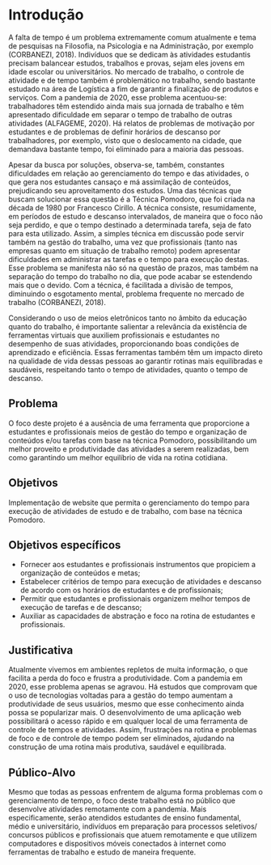 # Introdução

A falta de tempo é um problema extremamente comum atualmente e tema de pesquisas na Filosofia, na Psicologia e na Administração, por exemplo (CORBANEZI, 2018). Indivíduos que se dedicam às atividades estudantis precisam balancear estudos, trabalhos e provas, sejam eles jovens em idade escolar ou universitários. No mercado de trabalho, o controle de atividade e de tempo também é problemático no trabalho, sendo bastante estudado na área de Logística a fim de garantir a finalização de produtos e serviços. Com a pandemia de 2020, esse problema acentuou-se: trabalhadores têm estendido ainda mais sua jornada de trabalho e têm apresentado dificuldade em separar o tempo de trabalho de outras atividades (ALFAGEME, 2020). Há relatos de problemas de motivação por estudantes e de problemas de definir horários de descanso por trabalhadores, por exemplo, visto que o deslocamento na cidade, que demandava bastante tempo, foi eliminado para a maioria das pessoas.

Apesar da busca por soluções, observa-se, também, constantes dificuldades em relação ao gerenciamento do tempo e das atividades, o que gera nos estudantes cansaço e má assimilação de conteúdos, prejudicando seu aproveitamento dos estudos. Uma das técnicas que buscam solucionar essa questão é a Técnica Pomodoro, que foi criada na década de 1980 por Francesco Cirillo. A técnica consiste, resumidamente, em períodos de estudo e descanso intervalados, de maneira que o foco não seja perdido, e que o tempo destinado a determinada tarefa, seja de fato para esta utilizado. Assim, a simples técnica em discussão pode servir também na gestão do trabalho, uma vez que profissionais (tanto nas empresas quanto em situação de trabalho remoto) podem apresentar dificuldades em administrar as tarefas e o tempo para execução destas. Esse problema se manifesta não só na questão de prazos, mas também na separação do tempo do trabalho no dia, que pode acabar se estendendo mais que o devido. Com a técnica, é facilitada a divisão de tempos, diminuindo o esgotamento mental, problema frequente no mercado de trabalho (CORBANEZI, 2018).

Considerando o uso de meios eletrônicos tanto no âmbito da educação quanto do trabalho, é importante salientar a relevância da existência de ferramentas virtuais que auxiliem profissionais e estudantes no desempenho de suas atividades, proporcionando boas condições de aprendizado e eficiência. Essas ferramentas também têm um impacto direto na qualidade de vida dessas pessoas ao garantir rotinas mais equilibradas e saudáveis, respeitando tanto o tempo de atividades, quanto o tempo de descanso.

## Problema
O foco deste projeto é a ausência de uma ferramenta que proporcione a estudantes e profissionais meios de gestão do tempo e organização de conteúdos e/ou tarefas com base na técnica Pomodoro, possibilitando um melhor proveito e produtividade das atividades a serem realizadas, bem como garantindo um melhor equilíbrio de vida na rotina cotidiana. 

## Objetivos

Implementação de website que permita o gerenciamento do tempo para execução de atividades de estudo e de trabalho, com base na técnica Pomodoro. 

## Objetivos específicos

- Fornecer aos estudantes e profissionais instrumentos que propiciem a organização de conteúdos e metas;
- Estabelecer critérios de tempo para execução de atividades e descanso de acordo com os horários de estudantes e de profissionais;
- Permitir que estudantes e profissionais  organizem melhor tempos de execução de tarefas e de descanso;
- Auxiliar as capacidades de abstração e foco na rotina de estudantes e profissionais.


## Justificativa

Atualmente vivemos em ambientes repletos de muita informação, o que facilita a perda do foco e frustra a produtividade. Com a pandemia em 2020, esse problema apenas se agravou. Há estudos que comprovam que o uso de tecnologias voltadas para a gestão do tempo aumentam a produtividade de seus usuários, mesmo que esse conhecimento ainda possa se popularizar mais. O desenvolvimento de uma aplicação web possibilitará o acesso rápido e em qualquer local de uma ferramenta de controle de tempos e atividades. Assim, frustrações na rotina e problemas de foco e de controle de tempo podem ser eliminados, ajudando na construção de uma rotina mais produtiva, saudável e equilibrada.

## Público-Alvo

Mesmo que todas as pessoas enfrentem de alguma forma problemas com o gerenciamento de tempo, o foco deste trabalho está no público que desenvolve atividades remotamente com a pandemia. Mais especificamente, serão atendidos estudantes de ensino fundamental, médio e universitário, indivíduos em preparação para processos seletivos/ concursos públicos e profissionais que atuem remotamente e que utilizem  computadores e dispositivos móveis conectados à internet como ferramentas de trabalho e estudo de maneira frequente. 
